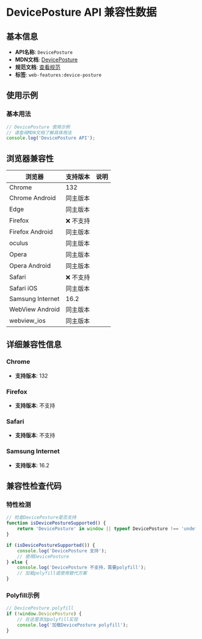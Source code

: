 # DevicePosture API 兼容性数据

## 基本信息

- **API名称**: `DevicePosture`
- **MDN文档**: [DevicePosture](https://developer.mozilla.org/docs/Web/API/DevicePosture)
- **规范文档**: [查看规范](https://w3c.github.io/device-posture/#dom-deviceposture)
- **标签**: `web-features:device-posture`

## 使用示例

### 基本用法

```javascript
// DevicePosture 使用示例
// 请查阅MDN文档了解具体用法
console.log('DevicePosture API');
```

## 浏览器兼容性

| 浏览器 | 支持版本 | 说明 |
|--------|----------|------|
| Chrome | 132 |  |
| Chrome Android | 同主版本 |  |
| Edge | 同主版本 |  |
| Firefox | ❌ 不支持 |  |
| Firefox Android | 同主版本 |  |
| oculus | 同主版本 |  |
| Opera | 同主版本 |  |
| Opera Android | 同主版本 |  |
| Safari | ❌ 不支持 |  |
| Safari iOS | 同主版本 |  |
| Samsung Internet | 16.2 |  |
| WebView Android | 同主版本 |  |
| webview_ios | 同主版本 |  |

## 详细兼容性信息

### Chrome

- **支持版本**: 132

### Firefox

- **支持版本**: 不支持

### Safari

- **支持版本**: 不支持

### Samsung Internet

- **支持版本**: 16.2

## 兼容性检查代码

### 特性检测

```javascript
// 检查DevicePosture是否支持
function isDevicePostureSupported() {
    return 'DevicePosture' in window || typeof DevicePosture !== 'undefined';
}

if (isDevicePostureSupported()) {
    console.log('DevicePosture 支持');
    // 使用DevicePosture
} else {
    console.log('DevicePosture 不支持，需要polyfill');
    // 加载polyfill或使用替代方案
}
```

### Polyfill示例

```javascript
// DevicePosture polyfill
if (!window.DevicePosture) {
    // 在这里添加polyfill实现
    console.log('加载DevicePosture polyfill');
}
```

